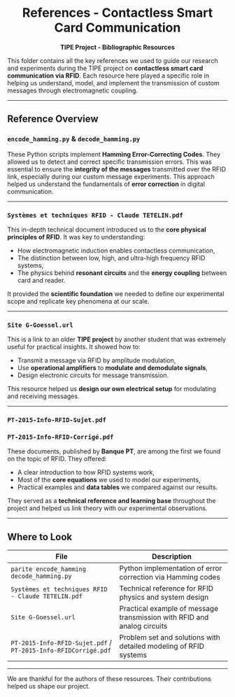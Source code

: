 <h1 align="center"> References - Contactless Smart Card Communication</h1>

<p align="center">
  <strong>TIPE Project - Bibliographic Resources</strong>  
</p>

This folder contains all the key references we used to guide our research and experiments during the TIPE project on **contactless smart card communication via RFID**. Each resource here played a specific role in helping us understand, model, and implement the transmission of custom messages through electromagnetic coupling.

---

##  Reference Overview

### `encode_hamming.py` & `decode_hamming.py`

These Python scripts implement **Hamming Error-Correcting Codes**. They allowed us to detect and correct specific transmission errors. This was essential to ensure the **integrity of the messages** transmitted over the RFID link, especially during our custom message experiments. This approach helped us understand the fundamentals of **error correction** in digital communication.

---

### `Systèmes et techniques RFID - Claude TETELIN.pdf`

This in-depth technical document introduced us to the **core physical principles of RFID**. It was key to understanding:
- How electromagnetic induction enables contactless communication,
- The distinction between low, high, and ultra-high frequency RFID systems,
- The physics behind **resonant circuits** and the **energy coupling** between card and reader.

It provided the **scientific foundation** we needed to define our experimental scope and replicate key phenomena at our scale.

---

### `Site G-Goessel.url`

This is a link to an older **TIPE project** by another student that was extremely useful for practical insights. It showed how to:
- Transmit a message via RFID by amplitude modulation,
- Use **operational amplifiers** to **modulate and demodulate signals**,
- Design electronic circuits for message transmission.

This resource helped us **design our own electrical setup** for modulating and receiving messages.

---

### `PT-2015-Info-RFID-Sujet.pdf`  
### `PT-2015-Info-RFID-Corrigé.pdf`

These documents, published by **Banque PT**, are among the first we found on the topic of RFID. They offered:
- A clear introduction to how RFID systems work,
- Most of the **core equations** we used to model our experiments,
- Practical examples and **data tables** we compared against our results.

They served as a **technical reference and learning base** throughout the project and helped us link theory with our experimental observations.

---

## Where to Look

| File | Description |
|------|-------------|
| `parite encode_hamming decode_hamming.py` | Python implementation of error correction via Hamming codes |
| `Systèmes et techniques RFID - Claude TETELIN.pdf` | Technical reference for RFID physics and system design |
| `Site G-Goessel.url` | Practical example of message transmission with RFID and analog circuits |
| `PT-2015-Info-RFID-Sujet.pdf` / `PT-2015-Info-RFIDCorrigé.pdf` | Problem set and solutions with detailed modeling of RFID systems |

---

We are thankful for the authors of these resources. Their contributions helped us shape our project.

